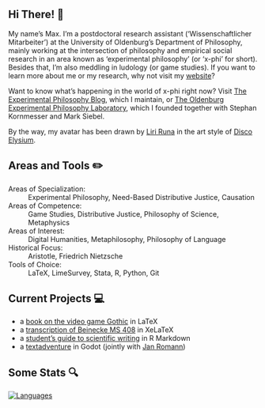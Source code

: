 ## Hi There! 👋

My name’s Max. I’m a postdoctoral research assistant (‘Wissenschaftlicher Mitarbeiter’) at the University of Oldenburg’s Department of Philosophy, mainly working at the intersection of philosophy and empirical social research in an area known as ‘experimental philosophy’ (or ‘x-phi’ for short). Besides that, I’m also meddling in ludology (or game studies). If you want to learn more about me or my research, why not visit my [website](https://alephmembeth.github.io/)?

Want to know what’s happening in the world of x-phi right now? Visit [The Experimental Philosophy Blog](https://xphi.net/), which I maintain, or [The Oldenburg Experimental Philosophy Laboratory](https://uol.de/en/philosophy/research/research-areas/experimental-philosophy), which I founded together with Stephan Kornmesser and Mark Siebel.

By the way, my avatar has been drawn by [Liri Runa](https://linktr.ee/liri_runa) in the art style of [Disco Elysium](https://discoelysium.com/).

## Areas and Tools ✏️

<dl>
   <dt>Areas of Specialization:</dt>
      <dd>Experimental Philosophy, Need-Based Distributive Justice, Causation</dd>
   <dt>Areas of Competence:</dt>
      <dd>Game Studies, Distributive Justice, Philosophy of Science, Metaphysics</dd>
   <dt>Areas of Interest:</dt>
      <dd>Digital Humanities, Metaphilosophy, Philosophy of Language</dd>
   <dt>Historical Focus:</dt>
      <dd>Aristotle, Friedrich Nietzsche</dd>
   <dt>Tools of Choice:</dt>
      <dd>LaTeX, LimeSurvey, Stata, R, Python, Git</dd>
</dl>

## Current Projects 💻

+ a [book on the video game Gothic](https://github.com/alephmembeth/gothic) in LaTeX
+ a [transcription of Beinecke MS 408](https://github.com/alephmembeth/voynich) in XeLaTeX
+ a [student’s guide to scientific writing](https://github.com/alephmembeth/students-guide) in R Markdown
+ a [textadventure](https://github.com/alephmembeth/yet-another-textadventure-from-scratch) in Godot (jointly with [Jan Romann](https://github.com/JKRhb))

## Some Stats 🔍

[![Languages](https://github-readme-stats.vercel.app/api/top-langs/?username=alephmembeth&langs_count=10&layout=compact&theme=dark)](https://github.com/alephmembeth/github-readme-stats/)
